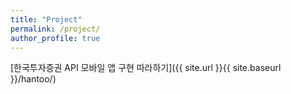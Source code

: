 ```yaml
---
title: "Project"
permalink: /project/
author_profile: true
---
```


[한국투자증권 API 모바일 앱 구현 따라하기]({{ site.url }}{{ site.baseurl }}/hantoo/)